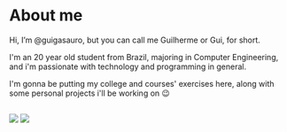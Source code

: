 # About me
Hi, I’m @guigasauro, but you can call me Guilherme or Gui, for short.

I'm an 20 year old student from Brazil, majoring in Computer Engineering,
and i'm passionate with technology and programming in general.

I'm gonna be putting my college and courses' exercises here, along with
some personal projects i'll be working on 😉

<div align="center">
  <a href="https://github.com/guigasauro">
  <!img height="150em" src="https://github-readme-stats.vercel.app/api?username=guigasauro&show_icons=true&theme=synthwave&include_all_commits=true&count_private=true"/>
  <!img height="150em" src="https://github-readme-stats.vercel.app/api/top-langs/?username=guigasauro&layout=compact&langs_count=7&theme=synthwave"/>
</div>

##

<div>
  <a href = "mailto:gui.ns7431@gmail.com"><img src="https://img.shields.io/badge/-Gmail-%23333?style=for-the-badge&logo=gmail&logoColor=white" target="_blank"></a>
  <a href="https://www.linkedin.com/in/guilhermenogr/" target="_blank"><img src="https://img.shields.io/badge/-LinkedIn-%230077B5?style=for-the-badge&logo=linkedin&logoColor=white" target="_blank"></a>
</div>
